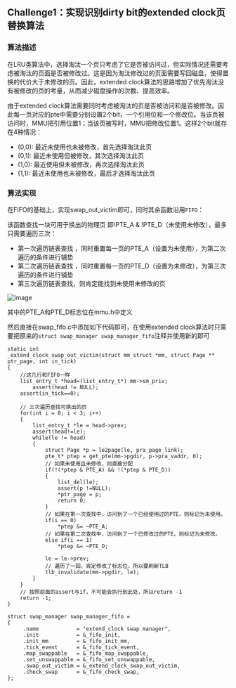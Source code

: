 ## Challenge1：实现识别dirty bit的extended clock页替换算法

### 算法描述

在LRU类算法中，选择淘汰一个页只考虑了它是否被访问过，但实际情况还需要考虑被淘汰的页面是否被修改过。这是因为淘汰修改过的页面需要写回磁盘，使得置换的代价大于未修改的页。因此，extended clock算法的思路增加了优先淘汰没有被修改的页的考量，从而减少磁盘操作的次数、提高效率。

由于extended clock算法需要同时考虑被淘汰的页是否被访问和是否被修改。因此每一页对应的pte中需要分别设置2个bit，一个引用位和一个修改位。当该页被访问时，MMU把引用位置1；当该页被写时，MMU把修改位置1。这样2个bit就存在4种情况：

- (0,0): 最近未使用也未被修改，首先选择淘汰此页
- (0,1): 最近未使用但被修改，其次选择淘汰此页
- (1,0): 最近使用但未被修改，再次选择淘汰此页
- (1,1): 最近未使用也未被修改，最后才选择淘汰此页

### 算法实现

在FIFO的基础上，实现swap_out_victim即可，同时其余函数沿用`FIFO`：

该函数查找一块可用于换出的物理页 即!PTE_A & !PTE_D（未使用未修改），最多只需要遍历三次：

- 第一次遍历链表查找 ，同时重置每一页的PTE_A（设置为未使用），为第二次遍历的条件进行铺垫
- 第二次遍历链表查找 ，同时重置每一页的PTE_D（设置为未修改），为第三次遍历的条件进行铺垫
- 第三次遍历链表查找，则肯定能找到未使用未修改的页

![image](https://s1.ax1x.com/2022/11/18/zuCtsI.png)

其中的PTE_A和PTE_D标志位在mmu.h中定义

然后直接在swap_fifo.c中添加如下代码即可，在使用extended clock算法时只需要把原来的`struct swap_manager swap_manager_fifo`注释并使用新的即可

```
static int
_extend_clock_swap_out_victim(struct mm_struct *mm, struct Page ** ptr_page, int in_tick)
{
	//这几行和FIFO一样
    list_entry_t *head=(list_entry_t*) mm->sm_priv;
        assert(head != NULL);
    assert(in_tick==0);

    // 三次遍历查找可换出的页
    for(int i = 0; i < 3; i++)
    {
        list_entry_t *le = head->prev;
        assert(head!=le);
        while(le != head)
        {
            struct Page *p = le2page(le, pra_page_link);
            pte_t* ptep = get_pte(mm->pgdir, p->pra_vaddr, 0);
            // 如果未使用且未修改，则直接分配
            if(!(*ptep & PTE_A) && !(*ptep & PTE_D))
            {
                list_del(le);
                assert(p !=NULL);
                *ptr_page = p;
                return 0;
            }
            // 如果在第一次查找中，访问到了一个已经使用过的PTE，则标记为未使用。
            if(i == 0)
                *ptep &= ~PTE_A;
            // 如果在第二次查找中，访问到了一个已修改过的PTE，则标记为未修改。
            else if(i == 1)
                *ptep &= ~PTE_D;

            le = le->prev;
            // 遍历了一回，肯定修改了标志位，所以要刷新TLB
            tlb_invalidate(mm->pgdir, le);
        }
    }
    // 按照前面的assert与if，不可能会执行到此处，所以return -1
    return -1;
}

struct swap_manager swap_manager_fifo =
{
     .name            = "extend_clock swap manager",
     .init            = &_fifo_init,
     .init_mm         = &_fifo_init_mm,
     .tick_event      = &_fifo_tick_event,
     .map_swappable   = &_fifo_map_swappable,
     .set_unswappable = &_fifo_set_unswappable,
     .swap_out_victim = &_extend_clock_swap_out_victim,
     .check_swap      = &_fifo_check_swap,
};
```

